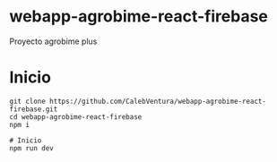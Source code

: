 # webapp-agrobime-react-firebase
Proyecto agrobime plus

# Inicio
```
git clone https://github.com/CalebVentura/webapp-agrobime-react-firebase.git
cd webapp-agrobime-react-firebase
npm i

# Inicio
npm run dev
```
